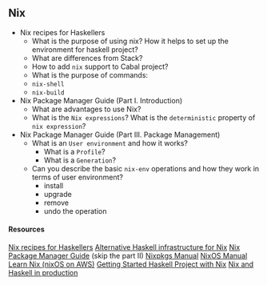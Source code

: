 ## Nix

* Nix recipes for Haskellers
  * What is the purpose of using nix? How it helps to set up the environment for haskell project?
  * What are differences from Stack?
  * How to add `nix` support to Cabal project?
  * What is the purpose of commands:
  * `nix-shell`
  * `nix-build`
* Nix Package Manager Guide (Part I. Introduction)
  * What are advantages to use Nix?
  * What is the `Nix expressions`? What is the `deterministic` property of `nix expression`?
* Nix Package Manager Guide (Part III. Package Management)
  * What is an `User environment` and how it works?
    * What is a `Profile`?
    * What is a `Generation`?
  * Can you describe the basic `nix-env` operations and how they work in terms of user environment?
    * install
    * upgrade
    * remove
    * undo the operation

#### Resources

[Nix recipes for Haskellers](https://notes.srid.ca/haskell-nix)
[Alternative Haskell infrastructure for Nix](https://input-output-hk.github.io/haskell.nix/)
[Nix Package Manager Guide](https://nixos.org/manual/nix/stable/) (skip the part II)
[Nixpkgs Manual](https://nixos.org/manual/nixpkgs/stable/)
[NixOS Manual](https://nixos.org/manual/nixos/stable/)
[Learn Nix (nixOS on AWS)](https://typeclasses.com/nix)
[Getting Started Haskell Project with Nix](https://maybevoid.com/posts/2019-01-27-getting-started-haskell-nix.html)
[Nix and Haskell in production](https://github.com/Gabriel439/haskell-nix)
